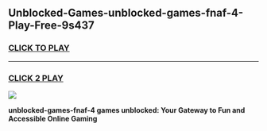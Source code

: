 
## Unblocked-Games-unblocked-games-fnaf-4-Play-Free-9s437
<h3>
<a href="https://premium76.site?title=unblocked-games-fnaf-4&ref=09A">CLICK TO PLAY</a></h3>
<hr>

<h3>
<a href="https://premium76.site?title=unblocked-games-fnaf-4&ref=09A">CLICK 2 PLAY</a>
  
</h3>

<a href="https://premium76.site?title=unblocked-games-fnaf-4&ref=09A"><img src="https://clearcache.store/games.png"></a>


**unblocked-games-fnaf-4 games unblocked: Your Gateway to Fun and Accessible Online Gaming**
